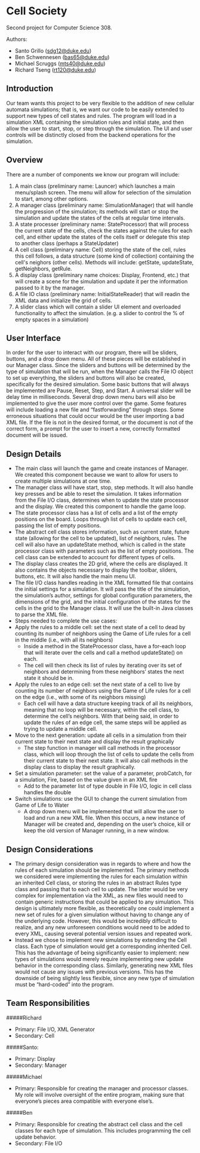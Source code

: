 # Cell Society

Second project for Computer Science 308. 

Authors:
* Santo Grillo (sdg12@duke.edu)
* Ben Schwennesen (bas65@duke.edu)
* Michael Scruggs (mts40@duke.edu)
* Richard Tseng (rt120@duke.edu)

## Introduction
Our team wants this project to be very flexible to the addition of new cellular automata simulations; that is, we want our code to be easily extended to support new types of cell states and rules. 
The program will load in a simulation XML containing the simulation rules and initial state, and then allow the user to start, stop, or step through the simulation. The UI and user controls will be distinctly closed from the backend operations for the simulation.

## Overview
There are a number of components we know our program will include: 
 1. A main class (preliminary name: Launcer) which launches a main menu/splash screen. The menu will allow for selection of the simulation to start, among other options.
 2. A manager class (preliminary name: SimulationManager) that will handle the progression of the simulation; its methods will start or stop the simulation and update the states of the cells at regular time intervals.
 3. A state processer (preliminary name: StateProcessor) that will process the current state of the cells, check the states against the rules for each cell, and either update the states of the cells itself or delegate this step to another class (perhaps a StateUpdater)
 4. A cell class (preliminary name: Cell) storing the state of the cell, rules this cell follows, a data structure (some kind of collection) containing the cell's neighors (other cells). Methods will include: getState, updateState, getNeighbors, getRule. 
 5. A display class (preliminary name choices: Display, Frontend, etc.) that will create a scene for the simulation and update it per the information passed to it by the manager. 
 6. A file IO class (preliminary name: InitialStateReader) that will readin the XML data and initialize the grid of cells.
 7. A slider class which will contain a slider UI element and overloaded functionality to affect the simulation. (e.g. a slider to control the % of empty spaces in a simulation)

## User Interface
In order for the user to interact with our program, there will be sliders, buttons, and a drop down menu. All of these pieces will be established in our Manager class. Since the sliders and buttons will be determined by the type of simulation that will be run, when the Manager calls the File IO object to set up everything, the sliders and buttons will also be created, specifically for the desired simulation. Some basic buttons that will always be implemented are Pause, Reset, Step, and Start. A universal slider will be delay time in milliseconds. Several drop down menu bars will also be implemented to give the user more control over the game. Some features will include loading a new file and “fastforwarding” through steps. Some erroneous situations that could occur would be the user importing a bad XML file. If the file is not in the desired format, or the document is not of the correct form, a prompt for the user to insert a new, correctly formatted document will be issued.

## Design Details
* The main class will launch the game and create instances of Manager. We created this component because we want to allow for users to create multiple simulations at one time.
* The manager class will have start, stop, step methods. It will also handle key presses and be able to reset the simulation. It takes information from the File I/O class, determines when to update the state processor and the display. We created this component to handle the game loop.
* The state processor class has a list of cells and a list of the empty positions on the board. Loops through list of cells to update each cell, passing the list of empty positions.
* The abstract cell class stores information, such as current state, future state (allowing for the cell to be updated), list of neighbors, rules. The cell will also have an updateState method, which is called in the state processor class with parameters such as the list of empty positions. The cell class can be extended to account for different types of cells.
* The  display class creates the 2D grid, where the cells are displayed. It also contains the objects necessary to display the toolbar, sliders, buttons, etc. It will also handle the main menu UI.
* The file I/O class handles reading in the XML formatted file that contains the initial settings for a simulation. It will pass the title of the simulation, the simulation’s author, settings for global configuration parameters, the dimensions of the grid, and the initial configuration of the states for the cells in the grid to the Manager class. It will use the built-in Java classes to parse the XML file.
* Steps needed to complete the use cases: 
* Apply the rules to a middle cell: set the next state of a cell to dead by counting its number of neighbors using the Game of Life rules for a cell in the middle (i.e., with all its neighbors)
     * Inside a method in the StateProcessor class, have a for-each loop that will iterate over the cells and call a method updateState() on each. 
     * The cell will then check its list of rules by iterating over its set of neighbors and determining from these neighbors’ states the next state it should be in. 
* Apply the rules to an edge cell: set the next state of a cell to live by counting its number of neighbors using the Game of Life rules for a cell on the edge (i.e., with some of its neighbors missing)
     * Each cell will have a data structure keeping track of all its neighbors, meaning that no loop will be necessary, within the cell class, to determine the cell’s neighbors. With that being said, in order to update the rules of an edge cell, the same steps will be applied as trying to update a middle cell.
* Move to the next generation: update all cells in a simulation from their current state to their next state and display the result graphically
     * The step function in manager will call methods in the processor class, which will loop through the list of cells to update the cells from their current state to their next state. It will also call methods in the display class to display the result graphically.
* Set a simulation parameter: set the value of a parameter, probCatch, for a simulation, Fire, based on the value given in an XML fire
     * Add to the parameter list of type double in File I/O, logic in cell class handles the double
* Switch simulations: use the GUI to change the current simulation from Game of Life to Water
     * A drop down menu will be implemented that will allow the user to load and run a new XML file. When this occurs, a new instance of Manager will be created and, depending on the user’s choice, kill or keep the old version of Manager running, in a new window.

## Design Considerations
* The primary design consideration was in regards to where and how the rules of each simulation should be implemented. The primary methods we considered were implementing the rules for each simulation within an inherited Cell class, or storing the rules in an abstract Rules type class and passing that to each cell to update. The latter would be very complex for implementation via the XML, as new files would need to contain generic instructions that could be applied to any simulation. This design is ultimately more flexible, as theoretically one could implement a new set of rules for a given simulation without having to change any of the underlying code. However, this would be incredibly difficult to realize, and any new unforeseen conditions would need to be added to every XML, causing several potential version issues and repeated work.
* Instead we chose to implement new simulations by extending the Cell class. Each type of simulation would get a corresponding inherited Cell. This has the advantage of being significantly easier to implement: new types of simulations would merely require implementing new update behavior in the corresponding class. Similarly, generating new XML files would not cause any issues with previous versions. This has the downside of being slightly less flexible, since any new type of simulation must be “hard-coded” into the program.

## Team Responsibilities

#####Richard
* Primary: File I/O, XML Generator
* Secondary: Cell

#####Santo:
* Primary: Display
* Secondary: Manager

#####Michael
* Primary: Responsible for creating the manager and processor classes. My role will involve oversight of the entire program, making sure that everyone’s pieces area compatible with everyone else’s. 

#####Ben 
* Primary: Responsible for creating the abstract cell class and the cell classes for each type of simulation. This includes programming the cell update behavior. 
* Secondary: File I/O


